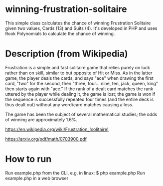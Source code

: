 # winning-frustration-solitaire
This simple class calculates the chance of winning Frustration Solitaire given two values, Cards (13) and Suits (4). It's developed in PHP and uses Rook Polynomials to calculate the chance of winning.

# Description (from Wikipedia)
Frustration is a simple and fast solitaire game that relies purely on luck rather than on skill, similar to but opposite of Hit or Miss. As in the latter game, the player deals the cards, and says "ace" when drawing the first card, "two" for the second, then "three, four... nine, ten, jack, queen, king" then starts again with "ace." If the rank of a dealt card matches the rank uttered by the player while dealing it, the game is lost; the game is won if the sequence is successfully repeated four times (and the entire deck is thus dealt out) without any word/card matches causing a loss.

The game has been the subject of several mathematical studies; the odds of winning are approximately 1.6%.

https://en.wikipedia.org/wiki/Frustration_(solitaire)

https://arxiv.org/pdf/math/0703900.pdf

# How to run
Run example.php from the CLI, e.g. in linux: $ php example.php
Run example.php in a web browser
